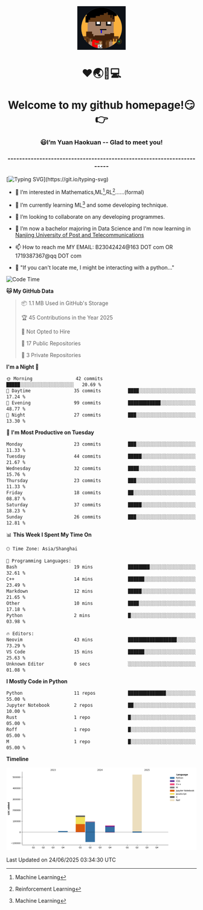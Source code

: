 <div align=center>
  <img width=128 src="image/figure.png">
</div>
<h1 align="center">❤🌏🚩💻</h1>
<h1 align="center">Welcome to my github homepage!😏👉</h1>
<h3 align="center" >😃I’m Yuan Haokuan -- Glad to meet you!</h3>
<h3 align="center" >----------------------------------------------------------------------</h3>

  [![Typing SVG](https://readme-typing-svg.herokuapp.com?font=Fira+Code&pause=1000&random=false&width=450&lines=Here's+my+personal+infomation:)](https://git.io/typing-svg)

- 👀 I’m interested in Mathematics,ML[^1],RL[^2]......(formal)
  
- 🌱 I’m currently learning ML[^1] and some developing technique.
  
- 💞️ I’m looking to collaborate on any developing programmes.
  
- 🍉 I’m now a bachelor majoring in Data Science and I'm now learning in [Nanjing University of Post and Telecommunications](https://www.njupt.edu.cn/main.psp)
  
- 📫 How to reach me MY EMAIL: B23042424@163 DOT com OR 1719387367@qq DOT com

- 🐍 "If you can't locate me, I might be interacting with a python..."

<!--START_SECTION:waka-->
![Code Time](http://img.shields.io/badge/Code%20Time-322%20hrs%2046%20mins-blue)

**🐱 My GitHub Data** 

> 📦 1.1 MB Used in GitHub's Storage 
 > 
> 🏆 45 Contributions in the Year 2025
 > 
> 🚫 Not Opted to Hire
 > 
> 📜 17 Public Repositories 
 > 
> 🔑 3 Private Repositories 
 > 
**I'm a Night 🦉** 

```text
🌞 Morning                42 commits          █████░░░░░░░░░░░░░░░░░░░░   20.69 % 
🌆 Daytime                35 commits          ████░░░░░░░░░░░░░░░░░░░░░   17.24 % 
🌃 Evening                99 commits          ████████████░░░░░░░░░░░░░   48.77 % 
🌙 Night                  27 commits          ███░░░░░░░░░░░░░░░░░░░░░░   13.30 % 
```
📅 **I'm Most Productive on Tuesday** 

```text
Monday                   23 commits          ███░░░░░░░░░░░░░░░░░░░░░░   11.33 % 
Tuesday                  44 commits          █████░░░░░░░░░░░░░░░░░░░░   21.67 % 
Wednesday                32 commits          ████░░░░░░░░░░░░░░░░░░░░░   15.76 % 
Thursday                 23 commits          ███░░░░░░░░░░░░░░░░░░░░░░   11.33 % 
Friday                   18 commits          ██░░░░░░░░░░░░░░░░░░░░░░░   08.87 % 
Saturday                 37 commits          █████░░░░░░░░░░░░░░░░░░░░   18.23 % 
Sunday                   26 commits          ███░░░░░░░░░░░░░░░░░░░░░░   12.81 % 
```


📊 **This Week I Spent My Time On** 

```text
🕑︎ Time Zone: Asia/Shanghai

💬 Programming Languages: 
Bash                     19 mins             ████████░░░░░░░░░░░░░░░░░   32.61 % 
C++                      14 mins             ██████░░░░░░░░░░░░░░░░░░░   23.49 % 
Markdown                 12 mins             █████░░░░░░░░░░░░░░░░░░░░   21.65 % 
Other                    10 mins             ████░░░░░░░░░░░░░░░░░░░░░   17.18 % 
Python                   2 mins              █░░░░░░░░░░░░░░░░░░░░░░░░   03.98 % 

🔥 Editors: 
Neovim                   43 mins             ██████████████████░░░░░░░   73.29 % 
VS Code                  15 mins             ██████░░░░░░░░░░░░░░░░░░░   25.63 % 
Unknown Editor           0 secs              ░░░░░░░░░░░░░░░░░░░░░░░░░   01.08 % 
```

**I Mostly Code in Python** 

```text
Python                   11 repos            ██████████████░░░░░░░░░░░   55.00 % 
Jupyter Notebook         2 repos             ██░░░░░░░░░░░░░░░░░░░░░░░   10.00 % 
Rust                     1 repo              █░░░░░░░░░░░░░░░░░░░░░░░░   05.00 % 
Roff                     1 repo              █░░░░░░░░░░░░░░░░░░░░░░░░   05.00 % 
M                        1 repo              █░░░░░░░░░░░░░░░░░░░░░░░░   05.00 % 
```



**Timeline**

![Lines of Code chart](https://raw.githubusercontent.com/WilbertYuan/WilbertYuan/main/assets/bar_graph.png)


 Last Updated on 24/06/2025 03:34:30 UTC
<!--END_SECTION:waka-->

<!---
WilbertYuan/WilbertYuan is a ✨ special ✨ repository because its `README.md` (this file) appears on your GitHub profile.
You can click the Preview link to take a look at your changes.
--->
[^1]:Machine Learning
[^2]:Reinforcement Learning
